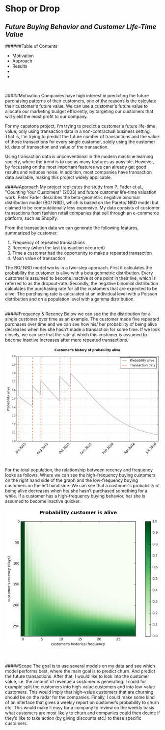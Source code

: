 # **Shop or Drop**
## *Future Buying Behavior and Customer Life-Time Value*

######Table of Contents
* Motivation
* Approach
* Results
*
*
<br>

#####Motivation
Companies have high interest in predicting the future purchasing patterns of their customers, one of the reasons is the calculate their customer's future value. We can use a customer's future value to allocate our marketing budget efficiently, by targeting our customers that will yield the most profit to our company.  

For my capstone project, I'm trying to predict a customer's future life-time value, only using transaction data in a non-contractual business setting. That is, I'm trying to predict the future number of transactions and the value of those transactions for every single customer, solely using the customer id, date of transaction and value of the transaction.

Using transaction data is unconventional in the modern machine learning society, where the trend is to use as many features as possible. However, by focussing on the most important features we can already get good results and reduces noise. In addition, most companies have transaction data available, making this project widely applicable.
<br>

#####Approach
My project replicates the study from P. Fader et al., "Counting Your Customers" (2003) and future customer life-time valuation work. Peter Fader describes the beta-geometric negative binomial distribution model (BG/ NBD), which is based on the Pareto/ NBD model but claimed to be computationally less expensive. My data consists of customer transactions from fashion retail companies that sell through an e-commerce platform, such as Shopify.

From the transaction data we can generate the following features, summarized by customer:
  1. Frequency of repeated transactions
  2. Recency (when the last transaction occurred)
  3. Time a customer had the opportunity to make a repeated transaction
  4. Mean value of transaction

The BG/ NBD model works in a two-step approach. First it calculates the probability the customer is alive with a beta geometric distribution. Every customer is assumed to become inactive at one point in their live, which is referred to as the dropout-rate. Secondly, the negative binomial distribution calculates the purchasing rate for all the customers that are expected to be alive. The purchasing rate is calculated at an individual level with a Poisson distribution and on a population level with a gamma distribution.  
<br>

#####Frequency & Recency
Below we can see the the distribution for a single customer over time as an example. The customer made five repeated purchases over time and we can see how his/ her probability of being alive decreases when he/ she hasn't made a transaction for some time. If we look closely, we can see that the rate at which this customer is assumed to become inactive increases after more repeated transactions.

![Single distribution](/img/single_distribution.png)

<br>
For the total population, the relationship between recency and frequency looks as follows. Where we can see the high-frequency buying customers on the right hand side of the graph and the low-frequency buying customers on the left hand side. We can see that a customer's probability of being alive decreases when he/ she hasn't purchased something for a while. If a customer has a high-frequency buying behavior, he/ she is assumed to become inactive quicker.

![Recency frequency population](/img/rec_freq_population.png)

<br>


#####Scope
The goal is to use several models on my data and see which model performs best, where the main goal is to predict churn. And predict the future transactions.
After that, I would like to look into the customer value, i.e. the amount of revenue a customer is generating. I could for example split the customers into high-value customers and into low-value customers. This would imply that high-value customers that are churning should be on the radar for the companies.
Finally, I could make some kind of an interface that gives a weekly report on customer’s probability to churn etc. This would make it easy for a company to review on the weekly basis what customers are most likely to churn and companies could then decide if they’d like to take action (by giving discounts etc.) to these specific customers.
